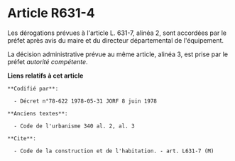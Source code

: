 # Article R631-4

Les dérogations prévues à l'article L. 631-7, alinéa 2, sont accordées par le préfet après avis du maire et du directeur
départemental de l'équipement.

La décision administrative prévue au même article, alinéa 3, est prise par le préfet *autorité compétente*.

**Liens relatifs à cet article**

	**Codifié par**:

	  - Décret n°78-622 1978-05-31 JORF 8 juin 1978

	**Anciens textes**:

	  - Code de l'urbanisme 340 al. 2, al. 3

	**Cite**:

	  - Code de la construction et de l'habitation. - art. L631-7 (M)
